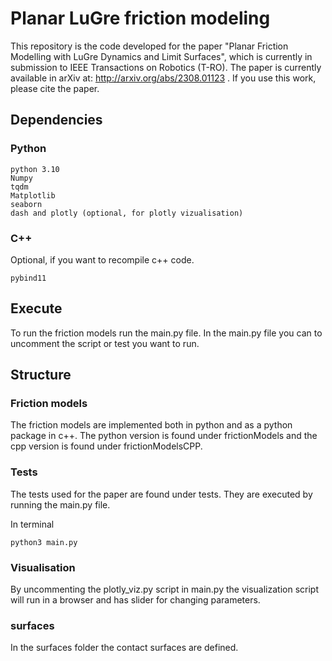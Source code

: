 # Planar LuGre friction modeling 

This repository is the code developed for the paper "Planar Friction Modelling with LuGre Dynamics and Limit Surfaces", 
which is currently in submission to IEEE Transactions on Robotics (T-RO). The paper is currently available in arXiv at:
http://arxiv.org/abs/2308.01123
. If you use this work, please cite the paper. 

## Dependencies 
### Python
```
python 3.10
Numpy 
tqdm
Matplotlib
seaborn
dash and plotly (optional, for plotly vizualisation)
```

### C++
Optional, if you want to recompile c++ code.
```
pybind11
```

## Execute

To run the friction models run the main.py file. In the main.py file you can
to uncomment the script or test you want to run. 

## Structure
### Friction models
The friction models are implemented both in python and as a python package in c++. The python version is found under 
frictionModels and the cpp version is found under frictionModelsCPP.

### Tests
The tests used for the paper are found under tests. They are executed by running the main.py file. 

In terminal 
```
python3 main.py
```

### Visualisation 
By uncommenting the plotly_viz.py script in main.py the visualization script will run in a browser and has slider for
changing parameters. 

### surfaces
In the surfaces folder the contact surfaces are defined. 




